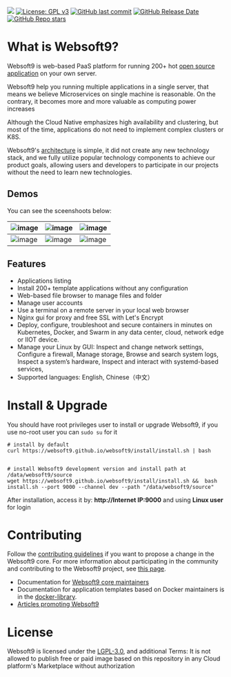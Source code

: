 [![](https://lab.frogg.it/lydra/yunohost/ansible-yunohost/badges/main/pipeline.svg)](https://lab.frogg.it/lydra/yunohost/ansible-yunohost/-/pipelines)
[![License: GPL v3](https://img.shields.io/badge/License-GPL%20v3-blue.svg)](http://www.gnu.org/licenses/gpl-3.0)
[![GitHub last commit](https://img.shields.io/github/last-commit/LydraFr/ansible-yunohost)](https://github.com/LydraFr/ansible-yunohost)
[![GitHub Release Date](https://img.shields.io/github/release-date/LydraFr/ansible-yunohost)](https://github.com/LydraFr/ansible-yunohost)
[![GitHub Repo stars](https://img.shields.io/github/stars/LydraFr/ansible-yunohost?style=social)](https://github.com/LydraFr/ansible-yunohost)

# What is Websoft9?

Websoft9 is web-based PaaS platform for running 200+ hot [open source application](https://github.com/Websoft9/docker-library/tree/main/apps) on your own server.

Websoft9 help you running multiple applications in a single server, that means we believe Microservices on single machine is reasonable. On the contrary, it becomes more and more valuable as computing power increases

Although the Cloud Native emphasizes high availability and clustering, but most of the time, applications do not need to implement complex clusters or K8S.

Websoft9's [architecture](https://github.com/Websoft9/websoft9/blob/main/docs/architecture.md) is simple, it did not create any new technology stack, and we fully utilize popular technology components to achieve our product goals, allowing users and developers to participate in our projects without the need to learn new technologies.

## Demos

You can see the sceenshoots below:

| ![image](https://github.com/Websoft9/websoft9/assets/16741975/8321780c-4824-4e40-997d-676a31534063) | ![image](https://github.com/Websoft9/websoft9/assets/16741975/e842575b-60bc-4b0d-a57b-28c26b16196a) | ![image](https://github.com/Websoft9/websoft9/assets/16741975/c598412a-9529-4286-ba03-6234d6da99b9) |
| --------------------------------------------------------------------------------------------------- | --------------------------------------------------------------------------------------------------- | --------------------------------------------------------------------------------------------------- |
| ![image](https://github.com/Websoft9/websoft9/assets/16741975/7bed3744-1e9f-429e-8678-3714c8c262e2) | ![image](https://github.com/Websoft9/websoft9/assets/16741975/a0923c69-2792-4cde-bfaf-bc018b61aee9) | ![image](https://github.com/Websoft9/websoft9/assets/16741975/901efd1c-31a0-4b31-b79c-fc2d441bb679) |

## Features

- Applications listing
- Install 200+ template applications without any configuration
- Web-based file browser to manage files and folder
- Manage user accounts
- Use a terminal on a remote server in your local web browser
- Nginx gui for proxy and free SSL with Let's Encrypt
- Deploy, configure, troubleshoot and secure containers in minutes on Kubernetes, Docker, and Swarm in any data center, cloud, network edge or IIOT device.
- Manage your Linux by GUI: Inspect and change network settings, Configure a firewall, Manage storage, Browse and search system logs, Inspect a system’s hardware, Inspect and interact with systemd-based services,
- Supported languages: English, Chinese（中文）

# Install & Upgrade

You should have root privileges user to install or upgrade Websoft9, if you use no-root user you can `sudo su` for it

```
# install by default
curl https://websoft9.github.io/websoft9/install/install.sh | bash


# install Websoft9 development version and install path at /data/websoft9/source
wget https://websoft9.github.io/websoft9/install/install.sh &&  bash install.sh --port 9000 --channel dev --path "/data/websoft9/source"
```
After installation, access it by: **http://Internet IP:9000** and using **Linux user** for login

# Contributing

Follow the [contributing guidelines](CONTRIBUTING.md) if you want to propose a change in the Websoft9 core. For more information about participating in the community and contributing to the Websoft9 project, see [this page](https://support.websoft9.com/docs/community/contributing).

- Documentation for [Websoft9 core maintainers](docs/MAINTAINERS.md)
- Documentation for application templates based on Docker maintainers is in the [docker-library](https://github.com/Websoft9/docker-library).
- [Articles promoting Websoft9](https://github.com/Websoft9/websoft9/issues/327)

# License

Websoft9 is licensed under the [LGPL-3.0](/License.md), and additional Terms: It is not allowed to publish free or paid image based on this repository in any Cloud platform's Marketplace without authorization